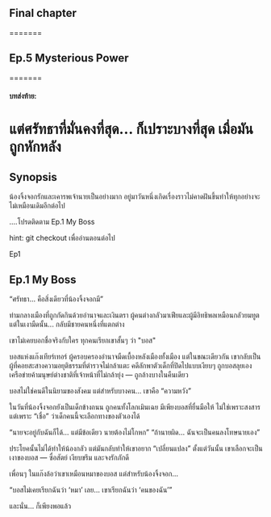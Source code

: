 
## Final chapter
=======

## Ep.5 Mysterious Power
=======
#### บทส่งท้าย:
แต่ศรัทธาที่มั่นคงที่สุด…
ก็เปราะบางที่สุด เมื่อมันถูกหักหลัง
=======
## Synopsis

น้องจิ้งจอกรักและเคารพเจ้านายเป็นอย่างมาก อยู่มาวันหนึ่งเกิดเรื่องราวไม่คาดฝันขึ้นทำให้ทุกอย่างจะไม่เหมือนเดิมอีกต่อไป

....โปรดติดตาม Ep.1 My Boss

hint: git checkout เพื่ออ่านตอนต่อไป

Ep1
## Ep.1 My Boss

“ศรัทธา... คือสิ่งเดียวที่น้องจิ้งจอกมี”

ท่ามกลางเมืองที่ถูกกัดกินด้วยอำนาจและเงินตรา ผู้คนต่างกลัวมาเฟียและผู้มีอิทธิพลเหมือนกลัวยมทูต แต่ในเงามืดนั้น... กลับมีชายคนหนึ่งที่แตกต่าง

เขาไม่เคยบอกชื่อจริงกับใคร ทุกคนเรียกเขาสั้นๆ ว่า "บอส"

บอสแห่งแก๊งเทียร์เทอร์ ผู้ครอบครองอำนาจมืดเบื้องหลังเมืองทั้งเมือง แต่ในขณะเดียวกัน เขากลับเป็นผู้ที่คอยสะสางความอยุติธรรมที่ตำรวจไม่กล้าแตะ
คดีลักพาตัวเด็กที่ปิดไปแบบเงียบๆ ถูกบอสลุยเอง
เครือข่ายค้ามนุษย์ต่างชาติที่เจ้าหน้าที่ไม่กล้ายุ่ง — ถูกล้างบางในคืนเดียว

บอสไม่ใช่คนดีในนิยามของสังคม
แต่สำหรับบางคน… เขาคือ “ความหวัง”

ในวันที่น้องจิ้งจอกยังเป็นเด็กข้างถนน ถูกคนทั้งโลกเมินเฉย มีเพียงบอสที่ยื่นมือให้
ไม่ใช่เพราะสงสาร แต่เพราะ “เชื่อ” ว่าเด็กคนนี้จะเลือกทางของตัวเองได้

“นายจะอยู่กับฉันก็ได้… แต่มีข้อเดียว นายต้องไม่โกหก”
“ถ้านายผิด… ฉันจะเป็นคนลงโทษนายเอง”

ประโยคนั้นไม่ได้ทำให้น้องกลัว แต่มันกลับทำให้เขาอยาก “เปลี่ยนแปลง”
ตั้งแต่วันนั้น เขาเลือกจะเป็นเงาของบอส — ซื่อสัตย์ เงียบขรึม และจงรักภักดี

เพื่อนๆ ในแก๊งล้อว่าเขาเหมือนหมาของบอส
แต่สำหรับน้องจิ้งจอก…

“บอสไม่เคยเรียกฉันว่า ‘หมา’ เลย... เขาเรียกฉันว่า ‘คนของฉัน’”

และนั่น… ก็เพียงพอแล้ว




